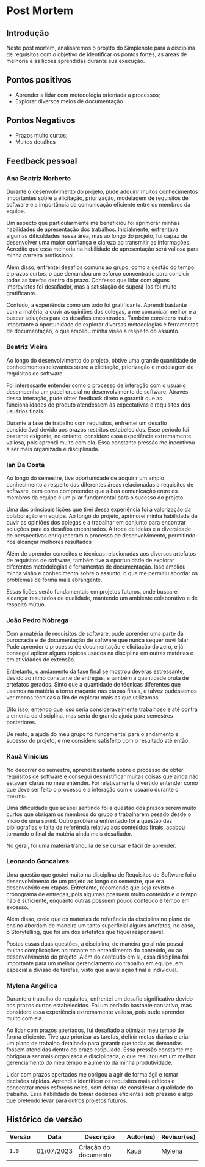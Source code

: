 # Post Mortem
## Introdução
Neste post mortem, analisaremos o projeto do Simplenote para a disciplina de requisitos com o objetivo de identificar os pontos fortes, as áreas de melhoria e as lições aprendidas durante sua execução.

## Pontos positivos
- Aprender a lidar com metodologia orientada a processos;
- Explorar diversos meios de documentação
## Pontos Negativos
- Prazos muito curtos;
- Muitos detalhes
## Feedback pessoal

### Ana Beatriz Norberto
Durante o desenvolvimento do projeto, pude adquirir muitos conhecimentos importantes sobre a elicitação, priorização, modelagem de requisitos de software e a importância da comunicação eficiente entre os membros da equipe.

Um aspecto que particularmente me beneficiou foi aprimorar minhas habilidades de apresentação dos trabalhos. Inicialmente, enfrentava algumas dificuldades nessa área, mas ao longo do projeto, fui capaz de desenvolver uma maior confiança e clareza ao transmitir as informações. Acredito que essa melhoria na habilidade de apresentação será valiosa para minha carreira profissional.

Além disso, enfrentei desafios comuns ao grupo, como a gestão do tempo e prazos curtos, o que demandou um esforço concentrado para concluir todas as tarefas dentro do prazo.
Confesso que lidar com alguns imprevistos foi desafiador, mas a satisfação de superá-los foi muito gratificante.

Contudo, a experiência como um todo foi gratificante. Aprendi bastante com a matéria, a ouvir as opiniões dos colegas, a me comunicar melhor e a buscar soluções para os desafios encontrados. Também considero muito importante a oportunidade de explorar diversas metodologias e ferramentas de documentação, o que ampliou minha visão a respeito do assunto.

### Beatriz Vieira

Ao longo do desenvolvimento do projeto, obtive uma grande quantidade de conhecimentos relevantes sobre a elicitação, priorização e modelagem de requisitos de software. 

Foi interessante entender como o processo de interação com o usuário desempenha um papel crucial no desenvolvimento de software. Através dessa interação, pude obter feedback direto e garantir que as funcionalidades do produto atendessem às expectativas e requisitos dos usuários finais.

Durante a fase de trabalho com requisitos, enfrentei um desafio considerável devido aos prazos restritos estabelecidos. Esse período foi bastante exigente, no entanto, considero essa experiência extremamente valiosa, pois aprendi muito com ela. Essa constante pressão me incentivou a ser mais organizada e disciplinada.



### Ian Da Costa

Ao longo do semestre, tive oportunidade de adquirir um amplo conhecimento a respeito das diferentes áreas relacionadas a requisitos de software, bem como compreender que a boa comunicação entre os membros da equipe é um pilar fundamental para o sucesso do projeto.

Uma das principais lições que tirei dessa experiência foi a valorização da colaboração em equipe. Ao longo do projeto, aprimorei minha habilidade de ouvir as opiniões dos colegas e a trabalhar em conjunto para encontrar soluções para os desafios encontrados. A troca de ideias e a diversidade de perspectivas enriqueceram o processo de desenvolvimento, permitindo-nos alcançar melhores resultados

Além de aprender conceitos e técnicas relacionadas aos diversos artefatos de requisitos de software, também tive a oportunidade de explorar diferentes metodologias e ferramentas de documentação. Isso ampliou minha visão e conhecimento sobre o assunto, o que me permitiu abordar os problemas de forma mais abrangente.

Essas lições serão fundamentais em projetos futuros, onde buscarei alcançar resultados de qualidade, mantendo um ambiente colaborativo e de respeito mútuo.


### João Pedro Nóbrega

Com a matéria de requisitos de software, pude aprender uma parte da burocracia e de documentação de software que nunca sequer ouvi falar. Pude aprender o processo de documentação e elicitação do zero, e já consegui aplicar alguns tópicos usados na disciplina em outras matérias e em atividades de extensão.

Entretanto, o andamento da fase final se mostrou deveras estressante, devido ao ritmo constante de entregas, e também a quantidade bruta de artefatos gerados. Sinto que a quantidade de técnicas diferentes que usamos na matéria a torna maçante nas etapas finais, e talvez pudéssemos ver menos técnicas a fim de explorar mais as que utilizamos.

Dito isso, entendo que isso seria consideravelmente trabalhoso e até contra a ementa da disciplina, mas seria de grande ajuda para semestres posteriores. 

De resto, a ajuda do meu grupo foi fundamental para o andamento e sucesso do projeto, e me considero satisfeito com o resultado até então.

### Kauã Vinícius
No decorrer do semestre, aprendi bastante sobre o processo de obter requisitos de software e consegui desmistificar muitas coisas que ainda não estavam claras no meu entender. Foi relativamente divertido entender como que deve ser feito o processo e a interação com o usuário durante o mesmo.

Uma dificuldade que acabei sentindo foi a questão dos prazos serem muito curtos que obrigam os membros do grupo a trabalharem pesado desde o início de uma sprint. Outro problema enfrentado foi a questão das bibliografias e falta de referência relativo aos conteúdos finais, acabou tornando o final da matéria ainda mais desafiador.

No geral, foi uma matéria tranquila de se cursar e fácil de aprender.

### Leonardo Gonçalves

Uma questão que gostei muito na disciplina de Requisitos de Software foi o desenvolvimento de um projeto ao longo do semestre, que era desenvolvido em etapas. Entretanto, recomendo que seja revisto o cronograma de entregas, pois algumas possuem muito conteúdo e o tempo não é suficiente, enquanto outras possuem pouco conteúdo e tempo em excesso.

Além disso, creio que os materias de referência da disciplina no plano de ensino abordam de maneira um tanto superficial alguns artefatos, no caso, o Storytelling, que foi um dos artefatos que fiquei responsável. 

Postas essas duas questões, a disciplina, de maneira geral não possui muitas complicações no tocante ao entendimento do conteúdo, ou ao desenvolvimento do projeto. Além do conteúdo em si, essa disciplina foi importante para um melhor gerenciamento do trabalho em equipe, em especial a divisão de tarefas, visto que a avaliação final é individual.

### Mylena Angélica
Durante o trabalho de requisitos, enfrentei um desafio significativo devido aos prazos curtos estabelecidos. Foi um período bastante cansativo, mas considero essa experiência extremamente valiosa, pois pude aprender muito com ela.

Ao lidar com prazos apertados, fui desafiado a otimizar meu tempo de forma eficiente. Tive que priorizar as tarefas, definir metas diárias e criar um plano de trabalho detalhado para garantir que todas as demandas fossem atendidas dentro do prazo estipulado. Essa pressão constante me obrigou a ser mais organizada e disciplinada, o que resultou em um melhor gerenciamento do meu tempo e aumento da minha produtividade.

Lidar com prazos apertados me obrigou a agir de forma ágil e tomar decisões rápidas. Aprendi a identificar os requisitos mais críticos e concentrar meus esforços neles, sem deixar de considerar a qualidade do trabalho. Essa habilidade de tomar decisões eficientes sob pressão é algo que pretendo levar para outros projetos futuros.


## Histórico de versão

| Versão | Data       | Descrição                         | Autor(es)  | Revisor(es) |
| ------ | ---------- | --------------------------------- | ---------- | ----------- |
| `1.0`  | 01/07/2023 | Criação do documento              | Kauã       |     Mylena  |

